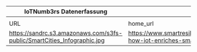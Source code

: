 |IoTNumb3rs Datenerfassung|||||||||||
| ---- | ---- | ---- | ---- | ---- | ---- | ---- | ---- | ---- | ---- | ---- |
||||||||||||
|URL|home_url|filename|device_class|device_count|market_class|market_volume|prognosis_year|publication_year|authorship_class|Dropbox folder|
|https://sandrc.s3.amazonaws.com/s3fs-public/SmartCities_Infographic.jpg|https://www.smartresilient.com/infographic-how-iot-enriches-smart-city-ecosystem|file9_SmartCities_Infographic.jpg|smart city|3300000000|||2018|2017|journalist|marielledemuth/20181118-1200|
